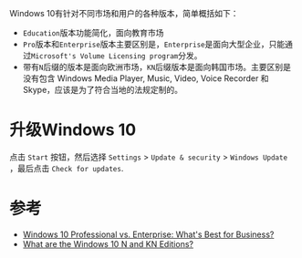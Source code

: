 Windows 10有针对不同市场和用户的各种版本，简单概括如下：

* `Education`版本功能简化，面向教育市场
* `Pro`版本和`Enterprise`版本主要区别是，`Enterprise`是面向大型企业，只能通过`Microsoft's Volume Licensing program`分发。
* 带有`N`后缀的版本是面向欧洲市场，`KN`后缀版本是面向韩国市场。主要区别是没有包含  Windows Media Player, Music, Video, Voice Recorder 和 Skype，应该是为了符合当地的法规定制的。

# 升级Windows 10

点击 `Start` 按钮，然后选择 `Settings` > `Update & security`  > `Windows Update` ，最后点击 `Check for updates`.

# 参考

* [Windows 10 Professional vs. Enterprise: What's Best for Business?](https://www.businessnewsdaily.com/10709-windows-10-professional-vs-enterprise-for-business.html)
* [What are the Windows 10 N and KN Editions?](http://www.itprotoday.com/windows-10/what-are-windows-10-n-and-kn-editions)